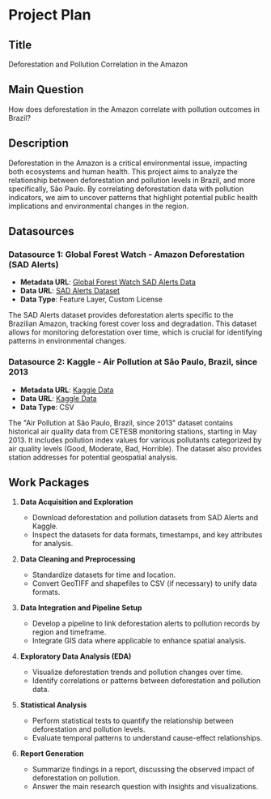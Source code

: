 # Project Plan

## Title
Deforestation and Pollution Correlation in the Amazon

## Main Question
How does deforestation in the Amazon correlate with pollution outcomes in Brazil?

## Description
Deforestation in the Amazon is a critical environmental issue, impacting both ecosystems and human health. This project aims to analyze the relationship between deforestation and pollution levels in Brazil, and more specifically, São Paulo. By correlating deforestation data with pollution indicators, we aim to uncover patterns that highlight potential public health implications and environmental changes in the region.

## Datasources

### Datasource 1: Global Forest Watch - Amazon Deforestation (SAD Alerts)
- **Metadata URL**: [Global Forest Watch SAD Alerts Data](https://data.globalforestwatch.org/datasets/gfw::sad-alerts/about)
- **Data URL**: [SAD Alerts Dataset](https://hub.arcgis.com/api/v3/datasets/9c4a16f9520447349159fa30abcea08b_2/downloads/data?format=csv&spatialRefId=3857&where=1%3D1)
- **Data Type**: Feature Layer, Custom License

The SAD Alerts dataset provides deforestation alerts specific to the Brazilian Amazon, tracking forest cover loss and degradation. This dataset allows for monitoring deforestation over time, which is crucial for identifying patterns in environmental changes.

### Datasource 2: Kaggle - Air Pollution at São Paulo, Brazil, since 2013
- **Metadata URL**: [Kaggle Data](https://www.kaggle.com/datasets/danlessa/air-pollution-at-so-paulo-brazil-since-2013)
- **Data URL**: [Kaggle Data](https://www.kaggle.com/api/v1/datasets/download/danlessa/air-pollution-at-so-paulo-brazil-since-2013)
- **Data Type**: CSV

The "Air Pollution at São Paulo, Brazil, since 2013" dataset contains historical air quality data from CETESB monitoring stations, starting in May 2013. It includes pollution index values for various pollutants categorized by air quality levels (Good, Moderate, Bad, Horrible). The dataset also provides station addresses for potential geospatial analysis.

## Work Packages

1. **Data Acquisition and Exploration**
   - Download deforestation and pollution datasets from SAD Alerts and Kaggle.
   - Inspect the datasets for data formats, timestamps, and key attributes for analysis.
  
2. **Data Cleaning and Preprocessing**
   - Standardize datasets for time and location.
   - Convert GeoTIFF and shapefiles to CSV (if necessary) to unify data formats.

3. **Data Integration and Pipeline Setup**
   - Develop a pipeline to link deforestation alerts to pollution records by region and timeframe.
   - Integrate GIS data where applicable to enhance spatial analysis.

4. **Exploratory Data Analysis (EDA)**
   - Visualize deforestation trends and pollution changes over time.
   - Identify correlations or patterns between deforestation and pollution data.

5. **Statistical Analysis**
   - Perform statistical tests to quantify the relationship between deforestation and pollution levels.
   - Evaluate temporal patterns to understand cause-effect relationships.

6. **Report Generation**
   - Summarize findings in a report, discussing the observed impact of deforestation on pollution.
   - Answer the main research question with insights and visualizations.
